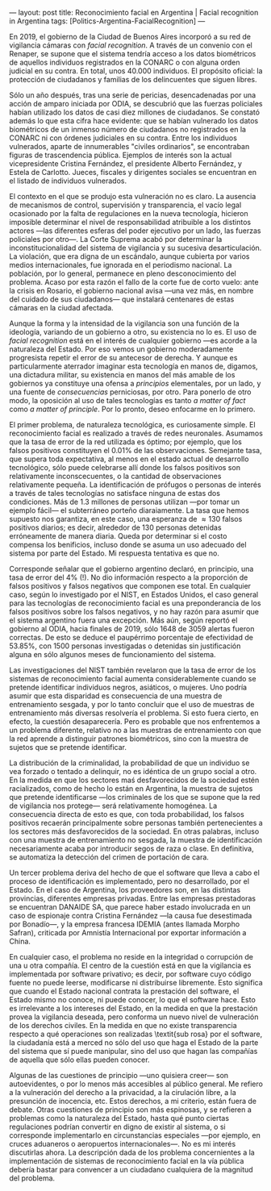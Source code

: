 —
layout: post
title: Reconocimiento facial en Argentina | Facial recognition in Argentina
tags: [Politics-Argentina-FacialRecognition]
—

En 2019, el gobierno de la Ciudad de Buenos Aires incorporó
a su red de vigilancia cámaras con *facial recognition*. A través de un
convenio con el Renaper, se supone que el sistema tendría acceso a los datos
biométricos de aquellos individuos  registrados en la CONARC o con alguna orden
judicial en su contra. En total, unos 40.000 individuos. El propósito oficial:
la protección de ciudadanos y familias de los delincuentes que siguen libres.

Sólo un año después, tras una serie de pericias, desencadenadas por una acción
de amparo iniciada por ODIA, se descubrió que las fuerzas policiales habían
utilizado los datos de casi diez millones de ciudadanos. Se constató además lo que
esta cifra hace evidente: que se habían vulnerado los datos biométricos de un
inmenso número de ciudadanos no registrados en la CONARC ni con órdenes
judiciales en su contra. Entre los individuos vulnerados, aparte de innumerables
"civiles ordinarios", se encontraban figuras de trascendencia pública. Ejemplos
de interés son la actual vicepresidente Cristina Fernández, el presidente
Alberto Fernández, y Estela de Carlotto. Jueces, fiscales y dirigentes sociales
se encuentran en el listado de individuos vulnerados.

El contexto en el que se produjo esta vulneración no es claro. La ausencia de
mecanismos de control, supervisión y transparencia, el vacío legal ocasionado
por la falta de regulaciones en la nueva tecnología, hicieron imposible
determinar el nivel de responsabilidad atribuible a los distintos actores —las
diferentes esferas del poder ejecutivo por un lado, las fuerzas policiales por
otro—. La Corte Suprema acabó por determinar la inconstitucionalidad del
sistema de vigilancia y su sucesiva desarticulación.
La violación, que era digna de un escándalo, aunque cubierta por varios medios
internacionales, fue ignorada en el periodismo nacional. La población, por lo
general, permanece en pleno desconocimiento del problema. Acaso por esta razón
el fallo de la corte fue de corto vuelo: ante la crisis en Rosario, el gobierno
nacional avisa —una vez más, en nombre del cuidado de sus ciudadanos— que
instalará centenares de estas cámaras en la ciudad afectada.

Aunque la forma y la intensidad de la vigilancia son una función de la
ideología, variando de un gobierno a otro, su existencia no lo es. El uso de
*facial recognition* está en el interés de cualquier gobierno —es
acorde a la naturaleza del Estado. Por eso vemos un gobierno moderadamente
progresista repetir el error de su antecesor de derecha. Y aunque es
particularmente aterrador imaginar esta tecnología en manos de, digamos, una
dictadura militar, su existencia en manos del más amable de los gobiernos ya
constituye una ofensa a *principios* elementales, por un lado, y una
fuente de *consecuencias* perniciosas, por otro. Para ponerlo de otro
modo, la oposición al uso de tales tecnologías es tanto *a matter of
fact* como *a matter of principle*. Por lo pronto, deseo enfocarme en lo 
primero.

El primer problema, de naturaleza tecnológica, es
curiosamente simple. El reconocimiento facial es realizado a través de redes
neuronales. Asumamos que la tasa de error de la red utilizada es óptimo; por
ejemplo, que los falsos positivos constituyen el $0.01 \%$ de las observaciones.
Semejante tasa, que supera toda expectativa, al menos en el estado actual de
desarrollo tecnológico, sólo puede celebrarse allí donde los falsos positivos
son relativamente inconscecuentes, o la cantidad de observaciones relativamente
pequeña. La identificación de prófugos o personas de interés a través de tales
tecnologías no satisface ninguna de estas dos condiciones. Más de 1.3 millones
de personas utilizan —por tomar un ejemplo fácil— el subterráneo porteño
diaraiamente. La tasa que hemos supuesto nos garantiza, en este caso, una
esperanza de $\approx 130$ falsos positivos diarios; es decir, alrededor de 130
personas detenidas erróneamente de manera diaria. Queda por determinar si el
costo compensa los benificios, incluso donde se asuma un uso adecuado del
sistema por parte del Estado. Mi respuesta tentativa es que no.

Corresponde señalar que el gobierno argentino declaró, en principio, una tasa
de error del 4$\%$ (!). No dio información respecto a la proporción de falsos
positivos y falsos negativos que componen ese total. En cualquier caso, según
lo investigado por el NIST, en Estados Unidos, el caso general para las
tecnologías de reconocimiento facial es una preponderancia de los falsos
positivos sobre los falsos negativos, y no hay razón para asumir que el sistema
argentino fuera una excepción. Más aún, según reportó el gobierno al ODIA,
hacia finales de 2019, sólo 1648 de 3059 alertas fueron correctas. De esto se
deduce el paupérrimo porcentaje de efectividad de 53.85$\%$, con 1500 personas
investigadas o detenidas sin justificación alguna en sólo algunos meses de
funcionamiento del sistema.

Las investigaciones del NIST también revelaron que la tasa de error de los
sistemas de reconocimiento facial aumenta considerablemente cuando se pretende
identificar individuos negros, asiáticos, o mujeres. Uno podría asumir que esta
disparidad es consecuencia de una muestra de entrenamiento sesgada, y por lo
tanto concluir que el uso de muestras de entrenamiento más diversas resolvería
el problema. Si esto fuera cierto, en efecto, la cuestión desaparecería. Pero es
probable que nos enfrentemos a un problema diferente, relativo no a las muestras
de entrenamiento con que la red aprende a distinguir patrones biométricos, sino
con la muestra de sujetos que se pretende identificar. 

La distribución de la criminalidad, la probabilidad de que un individuo se vea
forzado o tentado a delinquir, no es idéntica de un grupo social a otro. En la
medida en que los sectores maś desfavorecidos de la sociedad estén racializados,
como de hecho lo están en Argentina, la muestra de sujetos que pretende
identificarse —los criminales de los que se supone que la red de vigilancia
nos protege— será relativamente homogénea. La consecuencia directa de esto es
que, con toda probabilidad, los falsos positivos recaerán principalmente sobre
personas también pertenecientes a los sectores más desfavorecidos de la
sociedad. En otras palabras, incluso con una muestra de entrenamiento no
sesgada, la muestra de identificación necesariamente acaba por introducir segos
de raza o clase. En definitiva, se automatiza la detección del crimen de
portación de cara.


Un tercer problema deriva del hecho de que el software que lleva a cabo el
proceso de identificación es implementado, pero no desarrollado, por el Estado.
En el caso de Argentina, los proveedores son, en las distintas provincias,
diferentes empresas privadas. Entre las empresas prestadoras se encuentran
DANAIDE SA, que parece haber estado involucrada en un caso de espionaje contra
Cristina Fernández —la causa fue desestimada por Bonadío—, y la empresa
francesa IDEMIA (antes llamada Morpho Safran), criticada por Amnistía
Internacional por exportar información a China. 

En cualquier caso, el problema no reside en la integridad o corrupción de una u
otra compañía. El centro de la cuestión está en que la vigilancia es
implementada por software privativo; es decir, por software cuyo código fuente no
puede leerse, modificarse ni distribuirse libremente. Esto significa que cuando
el Estado nacional contrata la prestación del software, el Estado mismo no
conoce, ni puede conocer, lo que el software hace. Esto es irrelevante a los
intereses del Estado, en la medida en que la prestación provea la vigilancia
deseada, pero conforma un nuevo nivel de vulneración de los derechos civiles. En
la medida en que no existe transparencia respecto a qué operaciones son
realizadas \textit{sub rosa} por el software, la ciudadanía está a merced no
sólo del uso que haga el Estado de la parte del sistema que sí puede manipular,
sino del uso que hagan las compañías de aquella que sólo ellas pueden conocer.


Algunas de las cuestiones de principio —uno quisiera creer— son
autoevidentes, o por lo menos más accesibles al público general. Me refiero a la
vulneración del derecho a la privacidad, a la cirulación libre, a la presunción
de inocencia, etc. Estos derechos, a mi criterio, están fuera de debate. Otras
cuestiones de principio son más espinosas, y se refieren a problemas como la
naturaleza del Estado, hasta qué punto ciertas regulaciones podrían convertir en
digno de existir al sistema, o si corresponde implementarlo en circunstancias
especiales —por ejemplo, en cruces aduaneros o aeropuertos internacionales—.
No es mi interés discutirlas ahora. La descripción dada de los problema
concernientes a la implementación de sistemas de reconocimiento facial en la vía
pública debería bastar para convencer a un ciudadano cualquiera de la magnitud
del problema.


